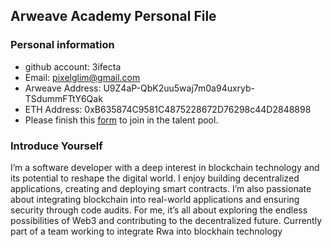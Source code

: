 ## Arweave Academy Personal File

### Personal information

- github account: 3ifecta
- Email: pixelglim@gmail.com
- Arweave Address: U9Z4aP-QbK2uu5waj7m0a94uxryb-TSdummFTtY6Qak
- ETH Address: 0xB635874C9581C4875228672D76298c44D2848898
- Please finish this [form](https://docs.google.com/forms/d/e/1FAIpQLSfWA5fIIcBgmRppm3jNz5vmf9Mai_QMVil-2pO4r7YKn_Zhtw/viewform?usp=sf_link) to join in the talent pool.

### Introduce Yourself
 I’m a software developer with a deep interest in blockchain technology and its potential to reshape the digital world. I enjoy building decentralized applications, creating and deploying smart contracts. I’m also passionate about integrating blockchain into real-world applications and ensuring security through code audits. For me, it’s all about exploring the endless possibilities of Web3 and contributing to the decentralized future. Currently part of a team working to integrate Rwa into blockhain technology
